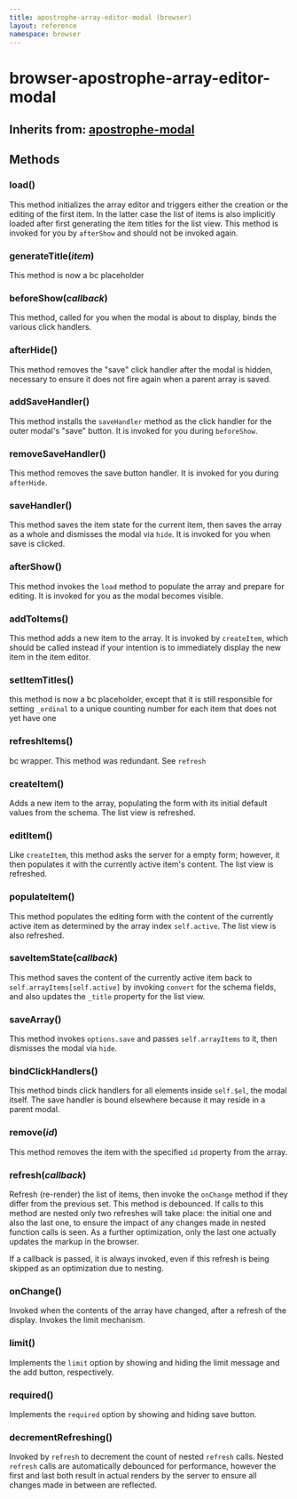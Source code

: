 ```yaml
---
title: apostrophe-array-editor-modal (browser)
layout: reference
namespace: browser
---
```


# browser-apostrophe-array-editor-modal

## Inherits from: [apostrophe-modal](https://github.com/apostrophecms/apostrophe-documentation/tree/e71017392b54a258d8d72811456c862139150a96/modules/apostrophe-modal/browser-apostrophe-modal.html)

## Methods

### load\(\)

This method initializes the array editor and triggers either the creation or the editing of the first item. In the latter case the list of items is also implicitly loaded after first generating the item titles for the list view. This method is invoked for you by `afterShow` and should not be invoked again.

### generateTitle\(_item_\)

This method is now a bc placeholder

### beforeShow\(_callback_\)

This method, called for you when the modal is about to display, binds the various click handlers.

### afterHide\(\)

This method removes the "save" click handler after the modal is hidden, necessary to ensure it does not fire again when a parent array is saved.

### addSaveHandler\(\)

This method installs the `saveHandler` method as the click handler for the outer modal's "save" button. It is invoked for you during `beforeShow`.

### removeSaveHandler\(\)

This method removes the save button handler. It is invoked for you during `afterHide`.

### saveHandler\(\)

This method saves the item state for the current item, then saves the array as a whole and dismisses the modal via `hide`. It is invoked for you when save is clicked.

### afterShow\(\)

This method invokes the `load` method to populate the array and prepare for editing. It is invoked for you as the modal becomes visible.

### addToItems\(\)

This method adds a new item to the array. It is invoked by `createItem`, which should be called instead if your intention is to immediately display the new item in the item editor.

### setItemTitles\(\)

this method is now a bc placeholder, except that it is still responsible for setting `_ordinal` to a unique counting number for each item that does not yet have one

### refreshItems\(\)

bc wrapper. This method was redundant. See `refresh`

### createItem\(\)

Adds a new item to the array, populating the form with its initial default values from the schema. The list view is refreshed.

### editItem\(\)

Like `createItem`, this method asks the server for a empty form; however, it then populates it with the currently active item's content. The list view is refreshed.

### populateItem\(\)

This method populates the editing form with the content of the currently active item as determined by the array index `self.active`. The list view is also refreshed.

### saveItemState\(_callback_\)

This method saves the content of the currently active item back to `self.arrayItems[self.active]` by invoking `convert` for the schema fields, and also updates the `_title` property for the list view.

### saveArray\(\)

This method invokes `options.save` and passes `self.arrayItems` to it, then dismisses the modal via `hide`.

### bindClickHandlers\(\)

This method binds click handlers for all elements inside `self.$el`, the modal itself. The save handler is bound elsewhere because it may reside in a parent modal.

### remove\(_id_\)

This method removes the item with the specified `id` property from the array.

### refresh\(_callback_\)

Refresh \(re-render\) the list of items, then invoke the `onChange` method if they differ from the previous set. This method is debounced. If calls to this method are nested only two refreshes will take place: the initial one and also the last one, to ensure the impact of any changes made in nested function calls is seen. As a further optimization, only the last one actually updates the markup in the browser.

If a callback is passed, it is always invoked, even if this refresh is being skipped as an optimization due to nesting.

### onChange\(\)

Invoked when the contents of the array have changed, after a refresh of the display. Invokes the limit mechanism.

### limit\(\)

Implements the `limit` option by showing and hiding the limit message and the add button, respectively.

### required\(\)

Implements the `required` option by showing and hiding save button.

### decrementRefreshing\(\)

Invoked by `refresh` to decrement the count of nested `refresh` calls. Nested `refresh` calls are automatically debounced for performance, however the first and last both result in actual renders by the server to ensure all changes made in between are reflected.

